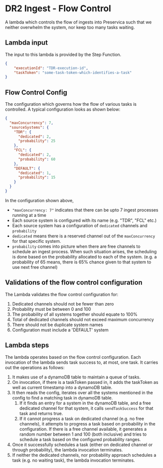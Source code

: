 # DR2 Ingest - Flow Control

A lambda which controls the flow of ingests into Preservica such that we neither overwhelm the system, nor keep too many tasks waiting.

## Lambda input
The input to this lambda is provided by the Step Function.

```json
{
	"executionId": "TDR-execution-id",
	"taskToken": "some-task-token-which-identifies-a-task"
}
```

## Flow Control Config
The configuration which governs how the flow of various tasks is controlled. A typical configuration looks as shown below:

```json
{
  "maxConcurrency": 7,
  "sourceSystems": {
    "TDR": {
      "dedicated": 2,
      "probability": 25
    },
    "FCL": {
      "dedicated": 2,
      "probability": 60
    },
    "DEFAULT": {
      "dedicated": 1,
      "probability": 15
    }
  }
}
```

In the configuration shown above,
- `"maxConcurrency: 7"` indicates that there can be upto 7 ingest processes running at a time
- Each source system is configured with its name (e.g. "TDR", "FCL" etc.)
- Each source system has a configuration of `dedicated` channels and `probability`
- `dedicated` means there is a reserved channel out of the `maxConcurrency` for that specific system.
- `probability` comes into picture when there are free channels to schedule an ingest process. When such situation arises, the scheduling is done based on the probability allocated to each of the system. (e.g. a probability of 65 means, there is 65% chance given to that system to use next free channel)   


## Validations of the flow control configuration

The Lambda validates the flow control configuration for:
1. Dedicated channels should not be fewer than zero
1. Probability must be between 0 and 100
1. The probability of all systems together should equate to 100%
1. Total of dedicated channels should not exceed maximum concurrency
1. There should not be duplicate system names
1. Configuration must include a 'DEFAULT' system


## Lambda steps

The lambda operates based on the flow control configuration. Each invocation of the lambda sends task success to, at most, one task. It carries out the operations as follows:

1. It makes use of a dynamoDB table to maintain a queue of tasks. 
1. On invocation, if there is a taskToken passed in, it adds the taskToken as well as current timestamp into a dynamoDB table.
1. It then reads the config, iterates over all the systems mentioned in the config to find a matching task in dynamoDB table.
   1. If it finds an entry for a system in the dynamoDB table, and a free dedicated channel for that system, it calls `sendTaskSuccess` for that task and returns true. 
   1. If it cannot progress a task on dedicated channel (e.g. no free channels), it attempts to progress a task based on probability in the configuration. If there is a free channel available, it generates a random number between 1 and 100 (both inclusive) and tries to schedule a task based on the configured probability ranges.
1. Once it successfully schedules a task (either on dedicated channel or through probability), the lambda invocation terminates.
1. If neither the dedicated channels, nor probability approach schedules a task (e.g. no waiting task), the lambda invocation terminates.


